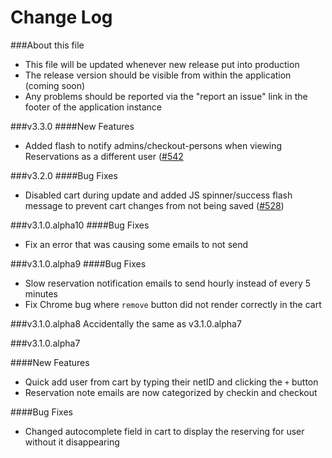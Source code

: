 Change Log
==================

###About this file


* This file will be updated whenever new release put into production
* The release version should be visible from within the application (coming soon)
* Any problems should be reported via the "report an issue" link in the footer of the application instance

###v3.3.0
####New Features
* Added flash to notify admins/checkout-persons when viewing Reservations as a different user ([#542]((https://github.com/YaleSTC/reservations/issues/542))

###v3.2.0
####Bug Fixes

* Disabled cart during update and added JS spinner/success flash message to prevent cart changes from not being saved ([#528](https://github.com/YaleSTC/reservations/issues/528))


###v3.1.0.alpha10
####Bug Fixes

* Fix an error that was causing some emails to not send


###v3.1.0.alpha9
####Bug Fixes

* Slow reservation notification emails to send hourly instead of every 5 minutes
* Fix Chrome bug where `remove` button did not render correctly in the cart


###v3.1.0.alpha8
Accidentally the same as v3.1.0.alpha7

###v3.1.0.alpha7

####New Features

* Quick add user from cart by typing their netID and clicking the `+` button
* Reservation note emails are now categorized by checkin and checkout

####Bug Fixes

* Changed autocomplete field in cart to display the reserving for user without it disappearing
